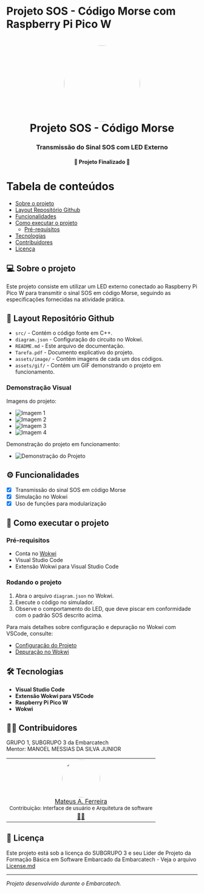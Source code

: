 # Projeto SOS - Código Morse com Raspberry Pi Pico W

<h1 align="center"><img align="center" style="border-radius: 50%;" src="https://moodle.embarcatech.cepedi.org.br/pluginfile.php/1/theme_moove/logo/1733422525/Group%20658.png" width="200px;" alt=""><br/>Projeto SOS - Código Morse</h1>

<h3 align="center">Transmissão do Sinal SOS com LED Externo</h3>

<h4 align="center">🚧 Projeto Finalizado 🚧</h4>

Tabela de conteúdos
=================
<!--ts-->
   * [Sobre o projeto](#-sobre-o-projeto)
   * [Layout Repositório Github](#-layout-repositorio-github)
   * [Funcionalidades](#-Funcionalidades)
   * [Como executar o projeto](#-como-executar-o-projeto)
     * [Pré-requisitos](#-pré-requisitos)
   * [Tecnologias](#-tecnologias)
   * [Contribuidores](#-contribuidores)
   * [Licença](#-licença)
<!--te-->

## 💻 Sobre o projeto

Este projeto consiste em utilizar um LED externo conectado ao Raspberry Pi Pico W para transmitir o sinal SOS em código Morse, seguindo as especificações fornecidas na atividade prática.

## 🎨 Layout Repositório Github

- `src/` - Contém o código fonte em C++.
- `diagram.json` - Configuração do circuito no Wokwi.
- `README.md` - Este arquivo de documentação.
- `Tarefa.pdf` - Documento explicativo do projeto.
- `assets/image/` - Contém imagens de cada um dos códigos.
- `assets/gif/` - Contém um GIF demonstrando o projeto em funcionamento.

### Demonstração Visual

Imagens do projeto:
- ![Imagem 1](assets/image/sketch_hex.png)
- ![Imagem 2](assets/image/diagram_json.png)
- ![Imagem 3](assets/image/wokwi_toml.png)
- ![Imagem 4](assets/image/assets_launch_json.png)


Demonstração do projeto em funcionamento:
- ![Demonstração do Projeto](assets/gif/example.gif)

## ⚙️ Funcionalidades

- [x] Transmissão do sinal SOS em código Morse
- [x] Simulação no Wokwi
- [x] Uso de funções para modularização

## 🚀 Como executar o projeto

### Pré-requisitos
- Conta no [Wokwi](https://wokwi.com/)
- Visual Studio Code
- Extensão Wokwi para Visual Studio Code

### Rodando o projeto

1. Abra o arquivo `diagram.json` no Wokwi.
2. Execute o código no simulador.
3. Observe o comportamento do LED, que deve piscar em conformidade com o padrão SOS descrito acima.

Para mais detalhes sobre configuração e depuração no Wokwi com VSCode, consulte:
- [Configuração do Projeto](https://docs.wokwi.com/pt-BR/vscode/project-config#wokwitoml)
- [Depuração no Wokwi](https://docs.wokwi.com/pt-BR/vscode/debugging)

## 🛠 Tecnologias

- **Visual Studio Code**
- **Extensão Wokwi para VSCode**
- **Raspberry Pi Pico W**
- **Wokwi**

## 👨‍💻 Contribuidores

GRUPO 1, SUBGRUPO 3 da Embarcatech <br/>
Mentor: MANOEL MESSIAS DA SILVA JUNIOR

<table>
  <tr>
    <td align="center"><img style="border-radius: 50%;" src="https://avatars.githubusercontent.com/u/86336670?v=4" width="100px;"/><br/><a href="https://github.com/ferreiramateusalencar">Mateus A. Ferreira<a/><br/><sub>Contribuição: Interface de usuário e Arquitetura de software<sub/><br/><a href="https://github.com/ferreiramateusalencar/Conversor-de-Unidades-C" title="Lider do Projeto">👨‍🚀</a></td>
  </tr>
</table>

## 📄 Licença

Este projeto está sob a licença do SUBGRUPO 3 e seu Lider de Projeto da Formação Básica em Software Embarcado da Embarcatech - Veja o arquivo <a href="https://github.com/ferreiramateusalencar/Tarefa_Morse_PI_PICO/blob/main/License.md">License.md<a/>


---

*Projeto desenvolvido durante o Embarcatech.*


